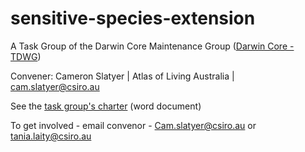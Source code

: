 # sensitive-species-extension

A Task Group of the Darwin Core Maintenance Group  ([Darwin Core - TDWG](https://www.tdwg.org/community/dwc/))

Convener: Cameron Slatyer | Atlas of Living Australia | cam.slatyer@csiro.au

See the [task group's charter](TDWG_Task_Group_Charter_DWC_SensitiveSpeciesExtension.docx) (word document)

To get involved - email convenor - Cam.slatyer@csiro.au or tania.laity@csiro.au
